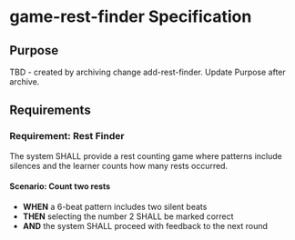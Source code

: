 # game-rest-finder Specification

## Purpose
TBD - created by archiving change add-rest-finder. Update Purpose after archive.
## Requirements
### Requirement: Rest Finder
The system SHALL provide a rest counting game where patterns include silences and the learner counts how many rests occurred.

#### Scenario: Count two rests
- **WHEN** a 6-beat pattern includes two silent beats
- **THEN** selecting the number 2 SHALL be marked correct
- **AND** the system SHALL proceed with feedback to the next round

